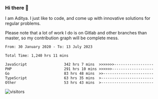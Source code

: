 ### Hi there 👋

I am Aditya. I just like to code, and come up with innovative solutions for regular problems.

Please note that a lot of work I do is on Gitlab and other branches than master, so my contribution graph will be complete mess.

<!--START_SECTION:waka-->

```txt
From: 30 January 2020 - To: 13 July 2023

Total Time: 1,240 hrs 11 mins

JavaScript                 342 hrs 7 mins  >>>>>>>------------------   27.59 %
PHP                        291 hrs 10 mins >>>>>>-------------------   23.48 %
Go                         83 hrs 48 mins  >>-----------------------   06.76 %
TypeScript                 63 hrs 35 mins  >------------------------   05.13 %
Other                      53 hrs 43 mins  >------------------------   04.33 %
```

<!--END_SECTION:waka-->

![visitors](https://visitor-badge.glitch.me/badge?page_id=BrainBuzzer.visitor-badge&left_color=green&right_color=red)
